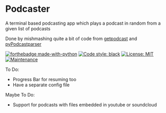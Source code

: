 # Podcaster
  
A terminal based podcasting app which plays a podcast in random from a given list of podcasts

Done by mishmashing quite a bit of code from [getpodcast](https://bitbucket.org/fholmer/getpodcast/src/default/) and
[pyPodcastparser](https://github.com/mr-rigden/pyPodcastParser)

[![forthebadge made-with-python](http://ForTheBadge.com/images/badges/made-with-python.svg)](https://www.python.org/)
[![Code style: black](https://img.shields.io/badge/code%20style-black-000000.svg?style=for-the-badge)](https://github.com/psf/black) 
[![License: MIT](https://img.shields.io/badge/License-MIT-yellow.svg?style=for-the-badge)](https://opensource.org/licenses/MIT) 
[![Maintenance](https://img.shields.io/badge/Maintained%3F-yes-green.svg?style=for-the-badge)](https://github.com/pranavtifr/podcaster/issues)

To Do:
 - Progress Bar for resuming too
 - Have a separate config file

Maybe To Do:
 - Support for podcasts with files embedded in youtube or soundcloud

